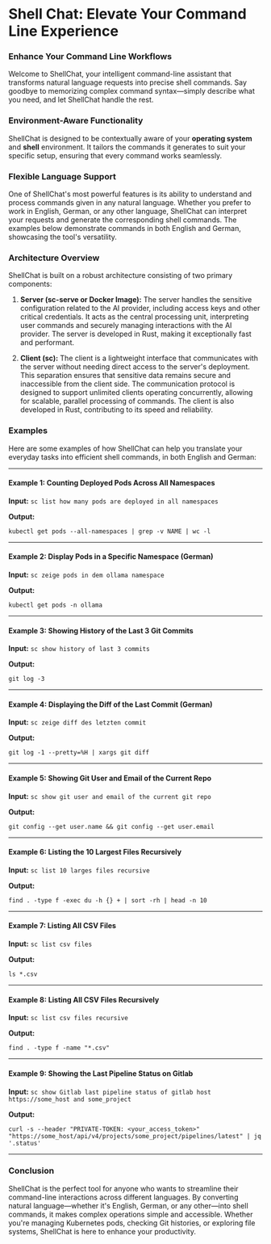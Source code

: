 # Shell Chat: Elevate Your Command Line Experience

### **Enhance Your Command Line Workflows**

Welcome to ShellChat, your intelligent command-line assistant that transforms natural language requests into precise shell commands. Say goodbye to memorizing complex command syntax—simply describe what you need, and let ShellChat handle the rest.

### **Environment-Aware Functionality**

ShellChat is designed to be contextually aware of your **operating system** and **shell** environment. It tailors the commands it generates to suit your specific setup, ensuring that every command works seamlessly.

### **Flexible Language Support**

One of ShellChat's most powerful features is its ability to understand and process commands given in any natural language. Whether you prefer to work in English, German, or any other language, ShellChat can interpret your requests and generate the corresponding shell commands. The examples below demonstrate commands in both English and German, showcasing the tool's versatility.

### **Architecture Overview**

ShellChat is built on a robust architecture consisting of two primary components:

1. **Server (sc-serve or Docker Image):**
   The server handles the sensitive configuration related to the AI provider, including access keys and other critical credentials. It acts as the central processing unit, interpreting user commands and securely managing interactions with the AI provider. The server is developed in Rust, making it exceptionally fast and performant.

2. **Client (sc):**
   The client is a lightweight interface that communicates with the server without needing direct access to the server's deployment. This separation ensures that sensitive data remains secure and inaccessible from the client side. The communication protocol is designed to support unlimited clients operating concurrently, allowing for scalable, parallel processing of commands. The client is also developed in Rust, contributing to its speed and reliability.

### **Examples**

Here are some examples of how ShellChat can help you translate your everyday tasks into efficient shell commands, in both English and German:

---

#### **Example 1: Counting Deployed Pods Across All Namespaces**

**Input:**
`sc list how many pods are deployed in all namespaces`

**Output:**
```shell
kubectl get pods --all-namespaces | grep -v NAME | wc -l
```

---

#### **Example 2: Display Pods in a Specific Namespace (German)**

**Input:**
`sc zeige pods in dem ollama namespace`

**Output:**
```shell
kubectl get pods -n ollama
```

---

#### **Example 3: Showing History of the Last 3 Git Commits**

**Input:**
`sc show history of last 3 commits`

**Output:**
```shell
git log -3
```

---

#### **Example 4: Displaying the Diff of the Last Commit (German)**

**Input:**
`sc zeige diff des letzten commit`

**Output:**
```shell
git log -1 --pretty=%H | xargs git diff
```

---

#### **Example 5: Showing Git User and Email of the Current Repo**

**Input:**
`sc show git user and email of the current git repo`

**Output:**
```shell
git config --get user.name && git config --get user.email
```

---

#### **Example 6: Listing the 10 Largest Files Recursively**

**Input:**
`sc list 10 larges files recursive`

**Output:**
```shell
find . -type f -exec du -h {} + | sort -rh | head -n 10
```

---

#### **Example 7: Listing All CSV Files**

**Input:**
`sc list csv files`

**Output:**
```shell
ls *.csv
```

---

#### **Example 8: Listing All CSV Files Recursively**

**Input:**
`sc list csv files recursive`

**Output:**
```shell
find . -type f -name "*.csv"
```

---

#### **Example 9: Showing the Last Pipeline Status on Gitlab**

**Input:**
`sc show Gitlab last pipeline status of gitlab host https://some_host and some_project `

**Output:**
```shell
curl -s --header "PRIVATE-TOKEN: <your_access_token>" "https://some_host/api/v4/projects/some_project/pipelines/latest" | jq '.status'
```

---

### **Conclusion**

ShellChat is the perfect tool for anyone who wants to streamline their command-line interactions across different languages. By converting natural language—whether it's English, German, or any other—into shell commands, it makes complex operations simple and accessible. Whether you're managing Kubernetes pods, checking Git histories, or exploring file systems, ShellChat is here to enhance your productivity.